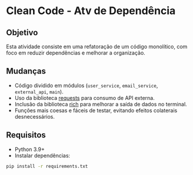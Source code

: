 # Clean Code - Atv de Dependência

## Objetivo
Esta atividade consiste em uma refatoração de um código monolítico, com foco em reduzir dependências e melhorar a organização.

## Mudanças
- Código dividido em módulos (`user_service`, `email_service`, `external_api`, `main`).
- Uso da biblioteca [requests](https://pypi.org/project/requests/) para consumo de API externa.
- Inclusão da biblioteca [rich](https://pypi.org/project/rich/) para melhorar a saída de dados no terminal.
- Funções mais coesas e fáceis de testar, evitando efeitos colaterais desnecessários.

## Requisitos
- Python 3.9+
- Instalar dependências:
```bash
pip install -r requirements.txt
